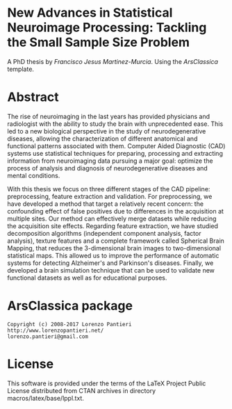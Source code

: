 # New Advances in Statistical Neuroimage Processing: Tackling the Small Sample Size Problem

A PhD thesis by *Francisco Jesus Martinez-Murcia*. Using the *ArsClassica* template. 

# Abstract

The rise of neuroimaging in the last years has provided physicians and radiologist with the ability to study the brain with unprecedented ease. This led to a new biological perspective in the study of neurodegenerative diseases, allowing the characterization of different anatomical and functional patterns associated with them. Computer Aided Diagnostic (CAD) systems use statistical techniques for preparing, processing and extracting information from neuroimaging data pursuing a major goal: optimize the process of analysis and diagnosis of neurodegenerative diseases and mental conditions.

With this thesis we focus on three different stages of the CAD pipeline: preprocessing, feature extraction and validation. For preprocessing, we have developed a method that target a relatively recent concern: the confounding effect of false positives due to differences in the acquisition at multiple sites. Our method can effectively merge datasets while reducing the acquisition site effects. Regarding feature extraction, we have studied decomposition algorithms (independent component analysis, factor analysis), texture features and a complete framework called Spherical Brain Mapping, that reduces the 3-dimensional brain images to two-dimensional statistical maps. This allowed us to improve the performance of automatic systems for detecting Alzheimer's and Parkinson's diseases. Finally, we developed a brain simulation technique that can be used to validate new functional datasets as well as for educational purposes. 

# ArsClassica package

    Copyright (c) 2008-2017 Lorenzo Pantieri
    http://www.lorenzopantieri.net/
    lorenzo.pantieri@gmail.com


# License

This software is provided under the terms of the LaTeX Project Public License distributed from CTAN archives in directory macros/latex/base/lppl.txt.




